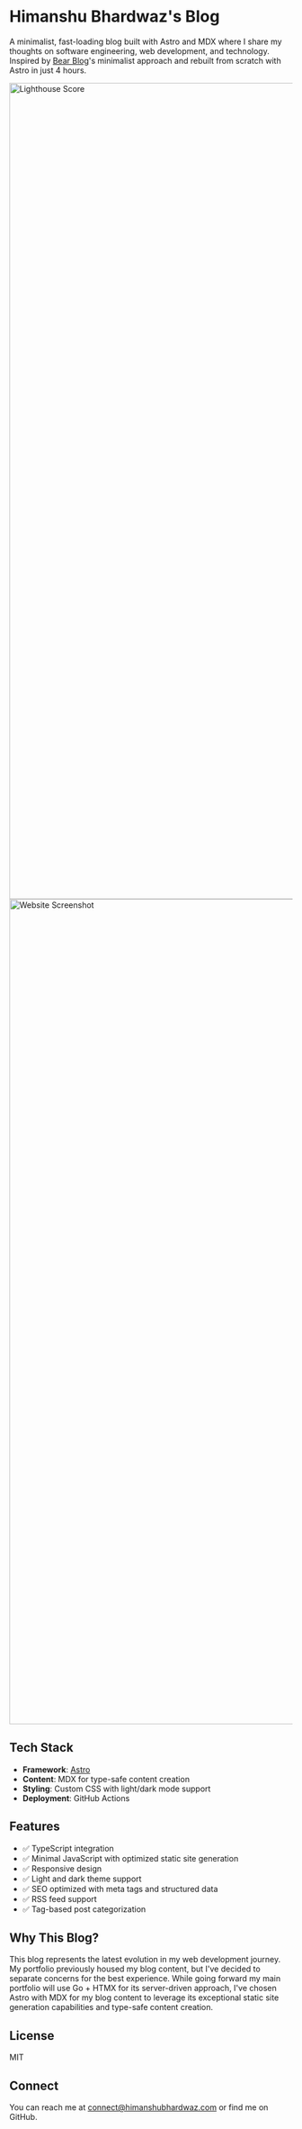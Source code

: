 # Himanshu Bhardwaz's Blog

A minimalist, fast-loading blog built with Astro and MDX where I share my thoughts on software engineering, web development, and technology. Inspired by [Bear Blog](https://bearblog.dev)'s minimalist approach and rebuilt from scratch with Astro in just 4 hours.

<img width="1450" alt="Lighthouse Score" src="https://github.com/user-attachments/assets/75cd7022-3a37-46e6-8bd9-325052146f15" />

<img width="1466" alt="Website Screenshot" src="https://github.com/user-attachments/assets/f7dee8ca-ed99-4f94-97bc-2ca0f8c6b5d2" />


## Tech Stack

- **Framework**: [Astro](https://astro.build)
- **Content**: MDX for type-safe content creation
- **Styling**: Custom CSS with light/dark mode support
- **Deployment**: GitHub Actions

## Features

- ✅ TypeScript integration
- ✅ Minimal JavaScript with optimized static site generation
- ✅ Responsive design
- ✅ Light and dark theme support
- ✅ SEO optimized with meta tags and structured data
- ✅ RSS feed support
- ✅ Tag-based post categorization

## Why This Blog?

This blog represents the latest evolution in my web development journey. My portfolio previously housed my blog content, but I've decided to separate concerns for the best experience. While going forward my main portfolio will use Go + HTMX for its server-driven approach, I've chosen Astro with MDX for my blog content to leverage its exceptional static site generation capabilities and type-safe content creation.

## License

MIT

## Connect

You can reach me at connect@himanshubhardwaz.com or find me on GitHub.
